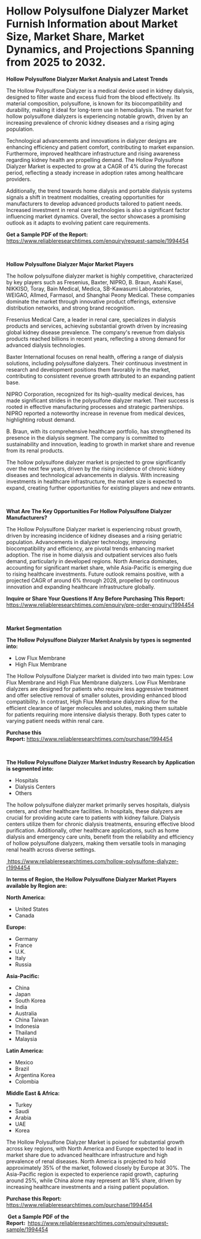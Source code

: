 <p><h1>Hollow Polysulfone Dialyzer Market Furnish Information about Market Size, Market Share, Market Dynamics, and Projections Spanning from 2025 to 2032.</h1></p><p><strong>Hollow Polysulfone Dialyzer Market Analysis and Latest Trends</strong></p>
<p><p>The Hollow Polysulfone Dialyzer is a medical device used in kidney dialysis, designed to filter waste and excess fluid from the blood effectively. Its material composition, polysulfone, is known for its biocompatibility and durability, making it ideal for long-term use in hemodialysis. The market for hollow polysulfone dialyzers is experiencing notable growth, driven by an increasing prevalence of chronic kidney diseases and a rising aging population. </p><p>Technological advancements and innovations in dialyzer designs are enhancing efficiency and patient comfort, contributing to market expansion. Furthermore, improved healthcare infrastructure and rising awareness regarding kidney health are propelling demand. The Hollow Polysulfone Dialyzer Market is expected to grow at a CAGR of 4% during the forecast period, reflecting a steady increase in adoption rates among healthcare providers. </p><p>Additionally, the trend towards home dialysis and portable dialysis systems signals a shift in treatment modalities, creating opportunities for manufacturers to develop advanced products tailored to patient needs. Increased investment in renal care technologies is also a significant factor influencing market dynamics. Overall, the sector showcases a promising outlook as it adapts to evolving patient care requirements.</p></p>
<p><strong>Get a Sample PDF of the Report:&nbsp;</strong> <a href="https://www.reliableresearchtimes.com/enquiry/request-sample/1994454?utm_campaign=2220&utm_medium=2&utm_source=Github&utm_content=ia&utm_term=16042025&utm_id=hollow-polysulfone-dialyzer">https://www.reliableresearchtimes.com/enquiry/request-sample/1994454</a></p>
<p>&nbsp;</p>
<p><strong>Hollow Polysulfone Dialyzer Major Market Players</strong></p>
<p><p>The hollow polysulfone dialyzer market is highly competitive, characterized by key players such as Fresenius, Baxter, NIPRO, B. Braun, Asahi Kasei, NIKKISO, Toray, Bain Medical, Medica, SB-Kawasumi Laboratories, WEIGAO, Allmed, Farmasol, and Shanghai Peony Medical. These companies dominate the market through innovative product offerings, extensive distribution networks, and strong brand recognition.</p><p>Fresenius Medical Care, a leader in renal care, specializes in dialysis products and services, achieving substantial growth driven by increasing global kidney disease prevalence. The company's revenue from dialysis products reached billions in recent years, reflecting a strong demand for advanced dialysis technologies.</p><p>Baxter International focuses on renal health, offering a range of dialysis solutions, including polysulfone dialyzers. Their continuous investment in research and development positions them favorably in the market, contributing to consistent revenue growth attributed to an expanding patient base.</p><p>NIPRO Corporation, recognized for its high-quality medical devices, has made significant strides in the polysulfone dialyzer market. Their success is rooted in effective manufacturing processes and strategic partnerships. NIPRO reported a noteworthy increase in revenue from medical devices, highlighting robust demand.</p><p>B. Braun, with its comprehensive healthcare portfolio, has strengthened its presence in the dialysis segment. The company is committed to sustainability and innovation, leading to growth in market share and revenue from its renal products.</p><p>The hollow polysulfone dialyzer market is projected to grow significantly over the next few years, driven by the rising incidence of chronic kidney diseases and technological advancements in dialysis. With increasing investments in healthcare infrastructure, the market size is expected to expand, creating further opportunities for existing players and new entrants.</p></p>
<p>&nbsp;</p>
<p><strong>What Are The Key Opportunities For Hollow Polysulfone Dialyzer Manufacturers?</strong></p>
<p><p>The Hollow Polysulfone Dialyzer market is experiencing robust growth, driven by increasing incidence of kidney diseases and a rising geriatric population. Advancements in dialyzer technology, improving biocompatibility and efficiency, are pivotal trends enhancing market adoption. The rise in home dialysis and outpatient services also fuels demand, particularly in developed regions. North America dominates, accounting for significant market share, while Asia-Pacific is emerging due to rising healthcare investments. Future outlook remains positive, with a projected CAGR of around 6% through 2028, propelled by continuous innovation and expanding healthcare infrastructure globally.</p></p>
<p><strong>Inquire or Share Your Questions If Any Before Purchasing This Report:</strong> <a href="https://www.reliableresearchtimes.com/enquiry/pre-order-enquiry/1994454?utm_campaign=2220&utm_medium=2&utm_source=Github&utm_content=ia&utm_term=16042025&utm_id=hollow-polysulfone-dialyzer">https://www.reliableresearchtimes.com/enquiry/pre-order-enquiry/1994454</a></p>
<p>&nbsp;</p>
<p><strong>Market Segmentation</strong></p>
<p><strong>The Hollow Polysulfone Dialyzer Market Analysis by types is segmented into:</strong></p>
<p><ul><li>Low Flux Membrane</li><li>High Flux Membrane</li></ul></p>
<p><p>The Hollow Polysulfone Dialyzer market is divided into two main types: Low Flux Membrane and High Flux Membrane dialyzers. Low Flux Membrane dialyzers are designed for patients who require less aggressive treatment and offer selective removal of smaller solutes, providing enhanced blood compatibility. In contrast, High Flux Membrane dialyzers allow for the efficient clearance of larger molecules and solutes, making them suitable for patients requiring more intensive dialysis therapy. Both types cater to varying patient needs within renal care.</p></p>
<p><strong>Purchase this Report:&nbsp;</strong><a href="https://www.reliableresearchtimes.com/purchase/1994454?utm_campaign=2220&utm_medium=2&utm_source=Github&utm_content=ia&utm_term=16042025&utm_id=hollow-polysulfone-dialyzer">https://www.reliableresearchtimes.com/purchase/1994454</a></p>
<p>&nbsp;</p>
<p><strong>The Hollow Polysulfone Dialyzer Market Industry Research by Application is segmented into:</strong></p>
<p><ul><li>Hospitals</li><li>Dialysis Centers</li><li>Others</li></ul></p>
<p><p>The hollow polysulfone dialyzer market primarily serves hospitals, dialysis centers, and other healthcare facilities. In hospitals, these dialyzers are crucial for providing acute care to patients with kidney failure. Dialysis centers utilize them for chronic dialysis treatments, ensuring effective blood purification. Additionally, other healthcare applications, such as home dialysis and emergency care units, benefit from the reliability and efficiency of hollow polysulfone dialyzers, making them versatile tools in managing renal health across diverse settings.</p></p>
<p><a href="https://www.reliableresearchtimes.com/hollow-polysulfone-dialyzer-r1994454?utm_campaign=2220&utm_medium=2&utm_source=Github&utm_content=ia&utm_term=16042025&utm_id=hollow-polysulfone-dialyzer">&nbsp;https://www.reliableresearchtimes.com/hollow-polysulfone-dialyzer-r1994454</a></p>
<p><strong>In terms of Region, the Hollow Polysulfone Dialyzer Market Players available by Region are:</strong></p>
<p>
    <p> <strong> North America: </strong>
        <ul>
            <li>United States</li>
            <li>Canada</li>
        </ul>
        </p> 
    <p> <strong> Europe: </strong>
        <ul>
            <li>Germany</li>
            <li>France</li>
            <li>U.K.</li>
            <li>Italy</li>
            <li>Russia</li>
        </ul>
        </p> 
    <p> <strong> Asia-Pacific: </strong>
        <ul>
            <li>China</li>
            <li>Japan</li>
            <li>South Korea</li>
            <li>India</li>
            <li>Australia</li>
            <li>China Taiwan</li>
            <li>Indonesia</li>
            <li>Thailand</li>
            <li>Malaysia</li>
        </ul>
        </p> 
    <p> <strong> Latin America: </strong>
        <ul>
            <li>Mexico</li>
            <li>Brazil</li>
            <li>Argentina Korea</li>
            <li>Colombia</li>
        </ul>
        </p> 
    <p> <strong> Middle East & Africa: </strong>
        <ul>
            <li>Turkey</li>
            <li>Saudi</li>
            <li>Arabia</li>
            <li>UAE</li>
            <li>Korea</li>
        </ul>
    </p>
    </p>
<p><p>The Hollow Polysulfone Dialyzer Market is poised for substantial growth across key regions, with North America and Europe expected to lead in market share due to advanced healthcare infrastructure and high prevalence of renal diseases. North America is projected to hold approximately 35% of the market, followed closely by Europe at 30%. The Asia-Pacific region is expected to experience rapid growth, capturing around 25%, while China alone may represent an 18% share, driven by increasing healthcare investments and a rising patient population.</p></p>
<p><strong>Purchase this Report: </strong><a href="https://www.reliableresearchtimes.com/purchase/1994454?utm_campaign=2220&utm_medium=2&utm_source=Github&utm_content=ia&utm_term=16042025&utm_id=hollow-polysulfone-dialyzer">https://www.reliableresearchtimes.com/purchase/1994454</a></p>
<p>&nbsp;<strong>Get a Sample PDF of the Report:&nbsp;&nbsp;</strong><a href="https://www.reliableresearchtimes.com/enquiry/request-sample/1994454?utm_campaign=2220&utm_medium=2&utm_source=Github&utm_content=ia&utm_term=16042025&utm_id=hollow-polysulfone-dialyzer">https://www.reliableresearchtimes.com/enquiry/request-sample/1994454</a></p>
<p><strong></strong></p>
<p><p></p><p></p><p></p></p>